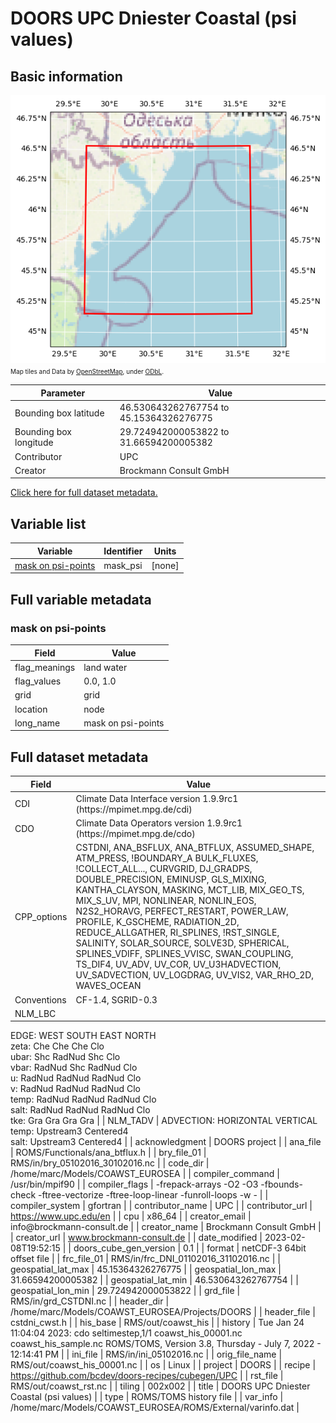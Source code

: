 # DOORS UPC Dniester Coastal (psi values)

## Basic information

![Bounding box map](coawst_his_sample_psi.png)<br>
<span style="font-size: x-small">Map tiles and Data by <a href="http://openstreetmap.org">OpenStreetMap</a>, under <a href="http://www.openstreetmap.org/copyright">ODbL</a>.</span>

| Parameter | Value |
| ---- | ---- |
| Bounding box latitude | 46.530643262767754 to 45.15364326276775 |
| Bounding box longitude | 29.724942000053822 to 31.66594200005382 |
| Contributor | UPC |
| Creator | Brockmann Consult GmbH |

[Click here for full dataset metadata.](#full-metadata)

## Variable list

| Variable | Identifier | Units |
| ---- | ---- | ---- |
| [mask on psi\-points](#mask\_psi) | mask\_psi | \[none\] |

## Full variable metadata

### <a name="mask_psi"></a>mask on psi-points

| Field | Value |
| ---- | ---- |
| flag\_meanings | land water |
| flag\_values | 0.0, 1.0 |
| grid | grid |
| location | node |
| long\_name | mask on psi\-points |

## <a name="full-metadata"></a>Full dataset metadata

| Field | Value |
| ---- | ---- |
| CDI | Climate Data Interface version 1\.9\.9rc1 \(https://mpimet\.mpg\.de/cdi\) |
| CDO | Climate Data Operators version 1\.9\.9rc1 \(https://mpimet\.mpg\.de/cdo\) |
| CPP\_options | CSTDNI, ANA\_BSFLUX, ANA\_BTFLUX, ASSUMED\_SHAPE, ATM\_PRESS, \!BOUNDARY\_A BULK\_FLUXES, \!COLLECT\_ALL\.\.\., CURVGRID, DJ\_GRADPS, DOUBLE\_PRECISION, EMINUSP, GLS\_MIXING, KANTHA\_CLAYSON, MASKING, MCT\_LIB, MIX\_GEO\_TS, MIX\_S\_UV, MPI, NONLINEAR, NONLIN\_EOS, N2S2\_HORAVG, PERFECT\_RESTART, POWER\_LAW, PROFILE, K\_GSCHEME, RADIATION\_2D, REDUCE\_ALLGATHER, RI\_SPLINES, \!RST\_SINGLE, SALINITY, SOLAR\_SOURCE, SOLVE3D, SPHERICAL, SPLINES\_VDIFF, SPLINES\_VVISC, SWAN\_COUPLING, TS\_DIF4, UV\_ADV, UV\_COR, UV\_U3HADVECTION, UV\_SADVECTION, UV\_LOGDRAG, UV\_VIS2, VAR\_RHO\_2D, WAVES\_OCEAN |
| Conventions | CF\-1\.4, SGRID\-0\.3 |
| NLM\_LBC | 
EDGE:  WEST   SOUTH  EAST   NORTH  
zeta:  Che    Che    Che    Clo    
ubar:  Shc    RadNud Shc    Clo    
vbar:  RadNud Shc    RadNud Clo    
u:     RadNud RadNud RadNud Clo    
v:     RadNud RadNud RadNud Clo    
temp:  RadNud RadNud RadNud Clo    
salt:  RadNud RadNud RadNud Clo    
tke:   Gra    Gra    Gra    Gra |
| NLM\_TADV | 
ADVECTION:   HORIZONTAL   VERTICAL     
temp:        Upstream3    Centered4    
salt:        Upstream3    Centered4 |
| acknowledgment | DOORS project |
| ana\_file | ROMS/Functionals/ana\_btflux\.h |
| bry\_file\_01 | RMS/in/bry\_05102016\_30102016\.nc |
| code\_dir | /home/marc/Models/COAWST\_EUROSEA |
| compiler\_command | /usr/bin/mpif90 |
| compiler\_flags | \-frepack\-arrays \-O2 \-O3 \-fbounds\-check \-ftree\-vectorize \-ftree\-loop\-linear \-funroll\-loops \-w \- |
| compiler\_system | gfortran |
| contributor\_name | UPC |
| contributor\_url | [https://www\.upc\.edu/en](https://www.upc.edu/en) |
| cpu | x86\_64 |
| creator\_email | info@brockmann\-consult\.de |
| creator\_name | Brockmann Consult GmbH |
| creator\_url | [www\.brockmann\-consult\.de](http://www.brockmann-consult.de) |
| date\_modified | 2023\-02\-08T19:52:15 |
| doors\_cube\_gen\_version | 0\.1 |
| format | netCDF\-3 64bit offset file |
| frc\_file\_01 | RMS/in/frc\_DNI\_01102016\_31102016\.nc |
| geospatial\_lat\_max | 45.15364326276775 |
| geospatial\_lon\_max | 31.66594200005382 |
| geospatial\_lat\_min | 46.530643262767754 |
| geospatial\_lon\_min | 29.724942000053822 |
| grd\_file | RMS/in/grd\_CSTDNI\.nc |
| header\_dir | /home/marc/Models/COAWST\_EUROSEA/Projects/DOORS |
| header\_file | cstdni\_cwst\.h |
| his\_base | RMS/out/coawst\_his |
| history | Tue Jan 24 11:04:04 2023: cdo seltimestep,1/1 coawst\_his\_00001\.nc coawst\_his\_sample\.nc
ROMS/TOMS, Version 3\.8, Thursday \- July 7, 2022 \- 12:14:41 PM |
| ini\_file | RMS/in/ini\_05102016\.nc |
| orig\_file\_name | RMS/out/coawst\_his\_00001\.nc |
| os | Linux |
| project | DOORS |
| recipe | [https://github\.com/bcdev/doors\-recipes/cubegen/UPC](https://github.com/bcdev/doors-recipes/cubegen/UPC) |
| rst\_file | RMS/out/coawst\_rst\.nc |
| tiling | 002x002 |
| title | DOORS UPC Dniester Coastal \(psi values\) |
| type | ROMS/TOMS history file |
| var\_info | /home/marc/Models/COAWST\_EUROSEA/ROMS/External/varinfo\.dat |

